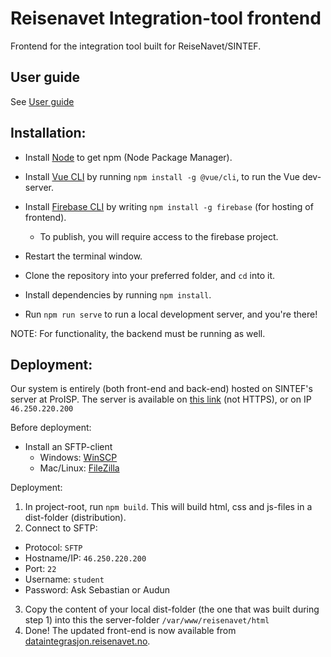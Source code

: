 # Reisenavet Integration-tool frontend
Frontend for the integration tool built for ReiseNavet/SINTEF.

## User guide

See [User guide](https://github.com/Kundestyrt-ReiseNavet/integration-tool-frontend/wiki/User-guide)

## Installation:

* Install [Node](https://nodejs.org/en/download/) to get npm (Node Package Manager).
* Install [Vue CLI](https://cli.vuejs.org/) by running `npm install -g @vue/cli`, to run the Vue dev-server.
* Install [Firebase CLI](https://firebase.google.com/docs/cli) by writing `npm install -g firebase` (for hosting of frontend).
  * To publish, you will require access to the firebase project.
  
* Restart the terminal window.

* Clone the repository into your preferred folder, and `cd` into it. 
* Install dependencies by running `npm install`.
* Run `npm run serve` to run a local development server, and you're there!

NOTE: For functionality, the backend must be running as well.

## Deployment:
Our system is entirely (both front-end and back-end) hosted on SINTEF's server at ProISP. 
The server is available on [this link](http://dataintegrasjon.reisenavet.no/) (not HTTPS), or on IP `46.250.220.200`

Before deployment:

* Install an SFTP-client
  * Windows: [WinSCP](https://winscp.net/eng/download.php)
  * Mac/Linux: [FileZilla](https://filezilla-project.org/download.php?show_all=1)

Deployment:

1. In project-root, run `npm build`. This will build html, css and js-files in a dist-folder (distribution). 
2. Connect to SFTP:
  * Protocol: `SFTP`
  * Hostname/IP: `46.250.220.200`
  * Port: `22`
  * Username: `student`
  * Password: Ask Sebastian or Audun
3. Copy the content of your local dist-folder (the one that was built during step 1) into this the server-folder `/var/www/reisenavet/html`
4. Done! The updated front-end is now available from [dataintegrasjon.reisenavet.no](http://dataintegrasjon.reisenavet.no/).

